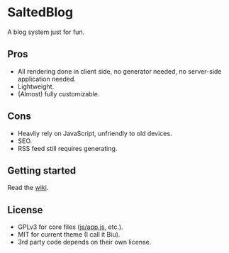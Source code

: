 SaltedBlog
==========

A blog system just for fun.

Pros
----

- All rendering done in client side, no generator needed, no server-side application needed.
- Lightweight.
- (Almost) fully customizable.

Cons
----

- Heavliy rely on JavaScript, unfriendly to old devices.
- SEO.
- RSS feed still requires generating.

Getting started
---------------

Read the [wiki](https://github.com/RedL0tus/SaltedBlog/wiki).

License
-------
- GPLv3 for core files ([js/app.js](https://github.com/RedL0tus/SaltedBlog/blob/master/js/app.js), etc.).
- MIT for current theme (I call it Biu).
- 3rd party code depends on their own license.